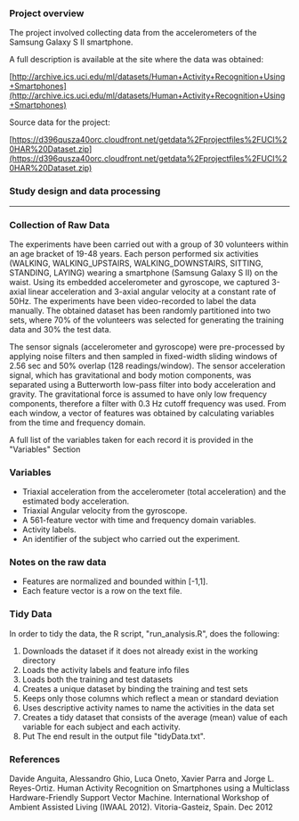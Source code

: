 ### Project overview
The project involved collecting data from the accelerometers of the Samsung Galaxy S II smartphone.

A full description is available at the site where the data was obtained:

[http://archive.ics.uci.edu/ml/datasets/Human+Activity+Recognition+Using+Smartphones](http://archive.ics.uci.edu/ml/datasets/Human+Activity+Recognition+Using+Smartphones)

Source data for the project:

[https://d396qusza40orc.cloudfront.net/getdata%2Fprojectfiles%2FUCI%20HAR%20Dataset.zip](https://d396qusza40orc.cloudfront.net/getdata%2Fprojectfiles%2FUCI%20HAR%20Dataset.zip)

### Study design and data processing
***

### Collection of Raw Data

The experiments have been carried out with a group of 30 volunteers within an age bracket of 19-48 years. Each person performed six activities (WALKING, WALKING_UPSTAIRS, WALKING_DOWNSTAIRS, SITTING, STANDING, LAYING) wearing a smartphone (Samsung Galaxy S II) on the waist. Using its embedded accelerometer and gyroscope, we captured 3-axial linear acceleration and 3-axial angular velocity at a constant rate of 50Hz. The experiments have been video-recorded to label the data manually. The obtained dataset has been randomly partitioned into two sets, where 70% of the volunteers was selected for generating the training data and 30% the test data.

The sensor signals (accelerometer and gyroscope) were pre-processed by applying noise filters and then sampled in fixed-width sliding windows of 2.56 sec and 50% overlap (128 readings/window). The sensor acceleration signal, which has gravitational and body motion components, was separated using a Butterworth low-pass filter into body acceleration and gravity. The gravitational force is assumed to have only low frequency components, therefore a filter with 0.3 Hz cutoff frequency was used. From each window, a vector of features was obtained by calculating variables from the time and frequency domain.

A full list of the variables taken for each record it is provided in the "Variables" Section

### Variables

- Triaxial acceleration from the accelerometer (total acceleration) and the estimated body acceleration.  
- Triaxial Angular velocity from the gyroscope.   
- A 561-feature vector with time and frequency domain variables.   
- Activity labels.   
- An identifier of the subject who carried out the experiment.  

### Notes on the raw data
- Features are normalized and bounded within [-1,1].
- Each feature vector is a row on the text file.

### Tidy Data

In order to tidy the data, the R script, "run_analysis.R", does the following: 

1. Downloads the dataset if it does not already exist in the working directory  
2. Loads the activity labels and feature info files 
3. Loads both the training and test datasets
4. Creates a unique dataset by binding the training and test sets
5. Keeps only those columns which reflect a mean or standard deviation  
6. Uses descriptive activity names to name the activities in the data set  
7. Creates a tidy dataset that consists of the average (mean) value of each variable for each subject and each activity.  
8. Put The end result in the output file "tidyData.txt".

### References
Davide Anguita, Alessandro Ghio, Luca Oneto, Xavier Parra and Jorge L. Reyes-Ortiz. Human Activity Recognition on Smartphones using a Multiclass Hardware-Friendly Support Vector Machine. International Workshop of Ambient Assisted Living (IWAAL 2012). Vitoria-Gasteiz, Spain. Dec 2012
